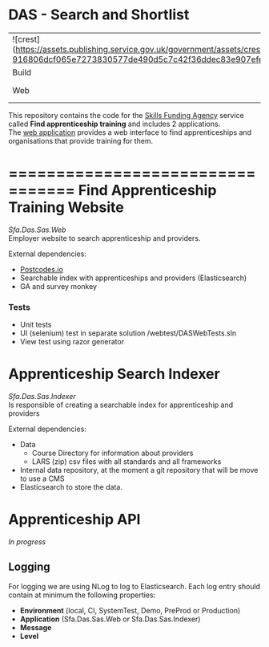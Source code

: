 # DAS - Search and Shortlist

|               |               |
| ------------- | ------------- |
|![crest] (https://assets.publishing.service.gov.uk/government/assets/crests/org_crest_27px-916806dcf065e7273830577de490d5c7c42f36ddec83e907efe62086785f24fb.png)|Find Apprenticeship Training|
| Build | <img alt="Build Status" src="https://sfa-gov-uk.visualstudio.com/DefaultCollection/_apis/public/build/definitions/c39e0c0b-7aff-4606-b160-3566f3bbce23/12/badge" /> |
| Web  | https://github.com/SkillsFundingAgency/das-search  |

This repository contains the code for the [Skills Funding Agency](https://www.gov.uk/government/organisations/skills-funding-agency) service called **Find apprenticeship training** and includes 2 applications.   
The [web application](https://www.findapprenticeship.service.gov.uk) provides a web interface to find apprenticeships and organisations that provide training for them.


=================================
Find Apprenticeship Training Website
=================================
*Sfa.Das.Sas.Web*  
Employer website to search apprenticeship and providers.

External dependencies: 
- [Postcodes.io](http://postcodes.io)
- Searchable index with apprenticeships and providers (Elasticsearch)
- GA and survey monkey 

### Tests
- Unit tests
- UI (selenium) test in separate solution /webtest/DASWebTests.sln
- View test using razor generator

  
Apprenticeship Search Indexer 
=================================
*Sfa.Das.Sas.Indexer*  
Is responsible of creating a searchable index for apprenticeship and providers 

External dependencies: 
- Data
  - Course Directory for information about providers 
  - LARS (zip) csv files with all standards and all frameworks
- Internal data repository, at the moment a git repository that will be move to use a CMS 
- Elasticsearch to store the data.

Apprenticeship API
=================================
*In progress*

## Logging

For logging we are using NLog to log to Elasticsearch. Each log entry should contain at minimum the following properties: 
- **Environment** (local, CI, SystemTest, Demo, PreProd or Production)
- **Application** (Sfa.Das.Sas.Web or Sfa.Das.Sas.Indexer)
- **Message**
- **Level**
